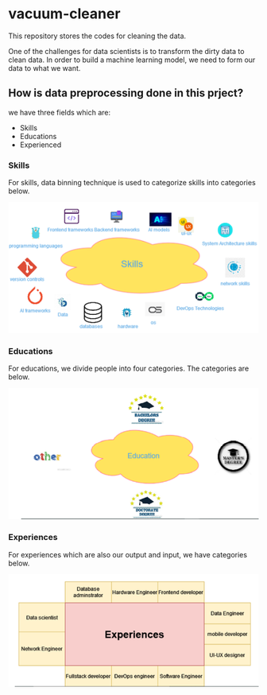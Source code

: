 # vacuum-cleaner
This repository stores the codes for cleaning the data.

One of the challenges for data scientists is to transform the dirty data to clean data.
In order to build a machine learning model, we need to form our data to what we want.

## How is data preprocessing done in this prject?

we have three fields which are:
- Skills
- Educations
- Experienced

### Skills
For skills, data binning technique is used to categorize skills into categories below.

<img src=".img/skills.png" />

### Educations
For educations, we divide people into four categories. The categories are below.

<img src=".img/educations.png" />

### Experiences
For experiences which are also our output and input, we have categories below.

<img src=".img/experiences.png" />
